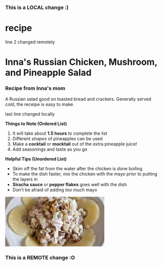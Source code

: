 ### This is a LOCAL change :)
# recipe
line 2 changed remotely
# Inna's Russian Chicken, Mushroom, and Pineapple Salad
### Recipe from Inna's mom

A Russian salad good on toasted bread and crackers. Generally served *cold*, the receipe is easy to make.  

last line changed locally

**Things to Note (Ordered List)**
1. It will take about **1.5 hours** to complete the list
2. Different *shapes* of pineapples can be used
3. Make a **cocktail** or **mocktail** out of the extra pineapple juice!
4. Add seasonings and taste as you go

**Helpful Tips (Unordered List)**
- Skim off the fat from the water after the chicken is done boiling
- To make the dish faster, *mix* the chicken with the mayo prior to putting the layers in
- **Siracha sauce** or **pepper flakes** goes well with the dish
- Don't be afraid of adding *too much* mayo

![Russian Chicken, Mushroom, and Pineapple Salad](recipe.jpg)

### This is a REMOTE change :O
